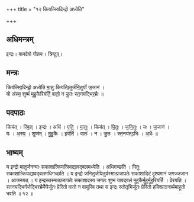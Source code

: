 +++
title = "१२ कियत्स्विदिन्द्रो अध्येति"

+++
## अधिमन्त्रम्
इन्द्रः। वामदेवो गौतमः। त्रिष्टुप्।

## मन्त्रः
किय॑त्स्वि॒दिन्द्रो॒ अध्ये॑ति मा॒तुः किय॑त्पि॒तुर्ज॑नि॒तुर्यो ज॒जान॑ ।  
यो अ॑स्य॒ शुष्मं॑ मुहु॒कैरिय॑र्ति॒ वातो॒ न जू॒तः स्त॒नय॑द्भिर॒भ्रैः ॥

## पदपाठः
किय॑त् । स्वि॒त् । इन्द्रः॑ । अधि॑ । ए॒ति॒ । मा॒तुः । किय॑त् । पि॒तुः । ज॒नि॒तुः । यः । ज॒जान॑ ।  
यः । अ॒स्य॒ । शुष्म॑म् । मु॒हु॒कैः । इय॑र्ति । वातः॑ । न । जू॒तः । स्त॒नय॑त्ऽभिः । अ॒भ्रैः ॥

## भाष्यम्
य इन्द्रो मातुर्जनन्याः सकाशात्कियत्स्विद्यावद्बलमध्येति । अधिगच्छति । पितुः सकाशात्कियद्यावद्बलमधिगच्छति । य इन्द्रो जनितुर्जयितुर्यस्मात्प्रजापतेः सकाशादिदं दृश्यमानं जगज्जजान । आजनयत् । य इन्द्रस्तस्मात्प्रजापतेः सकाशादस्य जगतः शुष्मं यावद्बलं मुहुकैर्मुहुर्मुहुरियर्ति । प्रेरयति । स्तनयद्भिर्गर्जद्भिरभ्रैर्मेघैर्जूतः प्रेरितो वातो न वायुरिव तथा स इन्द्रः स्तोतृभिर्जूतः प्रेरितो हविश्प्रदानार्थमाहूतो भवति ॥ १२ ॥